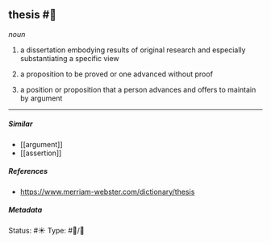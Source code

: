 
## thesis  #🧠

_noun_

1. a dissertation embodying results of original research and especially substantiating a specific view

2. a proposition to be proved or one advanced without proof

3. a position or proposition that a person advances and offers to maintain by argument

___

##### Similar

-   [[argument]]
-   [[assertion]]

##### References 

- https://www.merriam-webster.com/dictionary/thesis

##### Metadata
Status: #☀️ 
Type: #🔵/💬